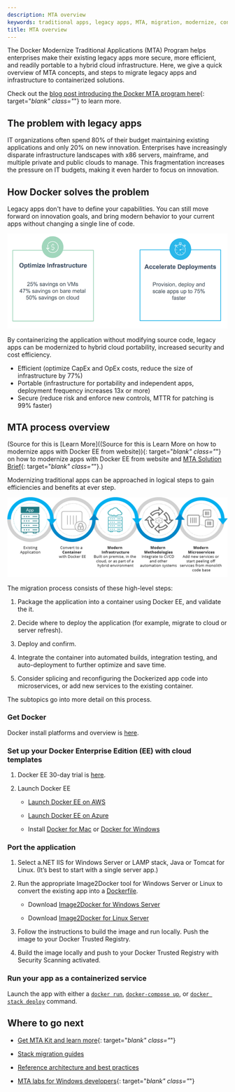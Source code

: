 ```yaml
---
description: MTA overview
keywords: traditional apps, legacy apps, MTA, migration, modernize, containers
title: MTA overview
---
```


The Docker Modernize Traditional Applications (MTA) Program helps enterprises
make their existing legacy apps more secure, more efficient, and readily
portable to a hybrid cloud infrastructure. Here, we give a quick overview of MTA
concepts, and steps to migrate legacy apps and infrastructure to containerized
solutions.

Check out the [blog post introducing the Docker MTA program
here](https://blog.docker.com/2017/04/modernizing-traditional-apps-with-docker/){:
target="_blank" class="_"} to learn more.

## The problem with legacy apps

IT organizations often spend 80% of their budget maintaining existing
applications and only 20% on new innovation. Enterprises have increasingly
disparate infrastructure landscapes with x86 servers, mainframe, and multiple
private and public clouds to manage. This fragmentation increases the pressure
on IT budgets, making it even harder to focus on innovation.

## How Docker solves the problem

Legacy apps don't have to define your capabilities. You can still move forward
on innovation goals, and bring modern behavior to your current apps without
changing a single line of code.

![MTA time and cost savings](images/MTA.png)

By containerizing the application without modifying source code,  legacy apps
can be modernized to hybrid cloud portability, increased security and cost
efficiency.

- Efficient (optimize CapEx and OpEx costs, reduce the size of infrastructure by 77%)
- Portable (infrastructure for portability and independent apps, deployment frequency increases 13x or more)
- Secure (reduce risk and enforce new controls, MTTR for patching is 99% faster)


## MTA process overview

(Source for this is [Learn More]((Source for this is Learn More on how to
modernize apps with Docker EE from website)){: target="_blank" class="_"} on how
to modernize apps with Docker EE from website and [MTA Solution
Brief](https://goto.docker.com/rs/929-FJL-178/images/SB_MTA_04.14.2017.pdf){:
target="_blank" class="_"}.)

Modernizing traditional apps can be approached in logical steps to gain
efficiencies and benefits at ever step.

![MTA workflow](images/MTA-process.png)

The migration process consists of these high-level steps:

1.  Package the application into a container using Docker EE, and
validate the it.

2.  Decide where to deploy the application (for example, migrate to cloud or server refresh).

3.  Deploy and confirm.

4.  Integrate the container into automated builds, integration testing, and
auto-deployment to further optimize and save time.

5.  Consider splicing and reconfiguring the Dockerized app code into
microservices, or add new services to the existing container.

The subtopics go into more detail on this process.

### Get Docker

Docker install platforms and overview is [here](http://docs.docker.com/engine/installation/).

### Set up your Docker Enterprise Edition (EE) with cloud templates

1.  Docker EE 30-day trial is [here](https://store.docker.com/editions/enterprise/docker-ee-trial?tab=description).

2.  Launch Docker EE

    - [Launch Docker EE on AWS](https://aws.amazon.com/marketplace/pp/B06XCFDF9K)

    - [Launch Docker EE on Azure](https://azuremarketplace.microsoft.com/en-us/marketplace/apps/docker.dockerdatacenter?tab=Overview)

    - Install [Docker for Mac](https://aws.amazon.com/marketplace/pp/B06XCFDF9K) or [Docker for Windows](https://docs.docker.com/docker-for-windows/install/)

### Port the application

1.  Select a.NET IIS for Windows Server or LAMP stack, Java or Tomcat for Linux. (It’s best to start with a single server app.)

2.  Run the appropriate Image2Docker tool for Windows Server or Linux to convert the existing app into a [Dockerfile](https://docs.docker.com/engine/reference/builder/).

    - Download [Image2Docker for Windows Server](https://github.com/docker/communitytools-image2docker-win)

    - Download [Image2Docker for Linux Server](https://github.com/docker/communitytools-image2docker-linux)

3.  Follow the instructions to build the image and run locally. Push the image to your Docker Trusted Registry.

4.  Build the image locally and push to your Docker Trusted Registry with Security Scanning activated.

### Run your app as a containerized service

Launch the app with either a [`docker run`](/engine/reference/commandline/run.md), [`docker-compose up`](/compose/reference/up.md), or [`docker stack deploy`](/engine/reference/commandline/stack_deploy.md) command.

## Where to go next

* [Get MTA Kit and learn more](https://goto.docker.com/MTAkit.html){: target="_blank" class="_"}

* [Stack migration guides](/mta/stack-guides.md)

* [Reference architecture and best practices](arch-best-practices.md)

* [MTA labs for Windows developers](https://github.com/docker/labs/blob/master/windows/modernize-traditional-apps/README.md){: target="_blank" class="_"}
